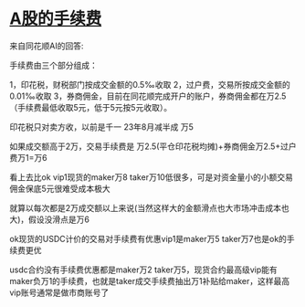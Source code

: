 # [A股的手续费](/2024/01/shanghai_stock_exchange_a_shares_fee.md)

来自同花顺AI的回答:

手续费由三个部分组成：

1，印花税，财税部门按成交金额的0.5‰收取
2，过户费，交易所按成交金额的0.01‰收取
3，券商佣金，目前在同花顺完成开户的账户，券商佣金都在万2.5（手续费最低收取5元，低于5元按5元收取）。

印花税只对卖方收，以前是千一 23年8月减半成 万5

如果成交额高于2万，交易手续费是 万2.5(平仓印花税均摊)+券商佣金万2.5+过户费万1=万6

看上去比ok vip1现货的maker万8 taker万10低很多，可是对资金量小的小额交易佣金保底5元很难受成本极大

就算以每次都是2万成交额以上来说(当然这样大的金额滑点也大市场冲击成本也大)，假设没滑点是万6

ok现货的USDC计价的交易对手续费有优惠vip1是maker万5 taker万7也是ok的手续费更优

usdc合约没有手续费优惠都是maker万2 taker万5，现货合约最高级vip能有maker负万1的手续费，也就是taker成交手续费抽出万1补贴给maker，这样最高vip账号通常是做市商账号了
